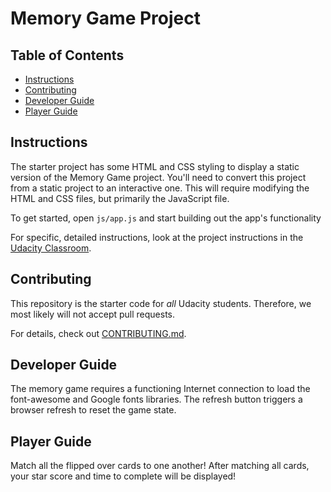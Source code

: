 # Memory Game Project

## Table of Contents

* [Instructions](#instructions)
* [Contributing](#contributing)
* [Developer Guide](#developer-guide)
* [Player Guide](#player-guide)

## Instructions

The starter project has some HTML and CSS styling to display a static version of the Memory Game project. You'll need to convert this project from a static project to an interactive one. This will require modifying the HTML and CSS files, but primarily the JavaScript file.

To get started, open `js/app.js` and start building out the app's functionality

For specific, detailed instructions, look at the project instructions in the [Udacity Classroom](https://classroom.udacity.com/me).

## Contributing

This repository is the starter code for _all_ Udacity students. Therefore, we most likely will not accept pull requests.

For details, check out [CONTRIBUTING.md](CONTRIBUTING.md).

## Developer Guide

The memory game requires a functioning Internet connection to load the font-awesome
and Google fonts libraries. The refresh button triggers a browser refresh to reset the
game state.

## Player Guide

Match all the flipped over cards to one another! After matching all cards, your star
score and time to complete will be displayed!
